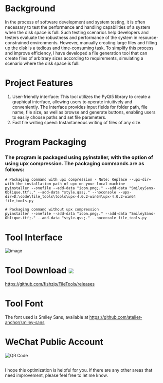 # Background

In the process of software development and system testing, it is often necessary to test the performance and handling capabilities of a system when the disk space is full. Such testing scenarios help developers and testers evaluate the robustness and performance of the system in resource-constrained environments. However, manually creating large files and filling up the disk is a tedious and time-consuming task. To simplify this process and improve efficiency, I have developed a file generation tool that can create files of arbitrary sizes according to requirements, simulating a scenario where the disk space is full.

# Project Features

1. User-friendly interface: This tool utilizes the PyQt5 library to create a graphical interface, allowing users to operate intuitively and conveniently. The interface provides input fields for folder path, file name, file size, as well as browse and generate buttons, enabling users to easily choose paths and set file parameters.
2. Fast file writing speed: Instantaneous writing of files of any size.

# Program Packaging

### The program is packaged using pyinstaller, with the option of using upx compression. The packaging commands are as follows:
```
# Packaging command with upx compression - Note: Replace --upx-dir= with the installation path of upx on your local machine
pyinstaller --onefile --add-data "icon.png;." --add-data "SmileySans-Oblique.ttf;." --add-data "style.qss;." --noconsole --upx-dir=D:\code\file_tools\tools\upx-4.0.2-win64\upx-4.0.2-win64 file_tools.py

# Packaging command without upx compression
pyinstaller --onefile --add-data "icon.png;." --add-data "SmileySans-Oblique.ttf;." --add-data "style.qss;." --noconsole file_tools.py
```

# Tool Interface

![image](https://github.com/fishzjp/FileTools/assets/105406371/5cb835f9-def3-4a29-bcb4-b5db637a9146)

# Tool Download ![](https://img.shields.io/github/v/release/fishzjp/FileTools?style=flat-square) 
https://github.com/fishzjp/FileTools/releases

# Tool Font
The font used is Smiley Sans, available at https://github.com/atelier-anchor/smiley-sans

# WeChat Public Account
![QR Code](https://github.com/fishzjp/FileTools/assets/105406371/49abfbc1-d46e-410c-98f1-959f2dbfe87a)

<br> I hope this optimization is helpful for you. If there are any other areas that need improvement, please feel free to let me know.
